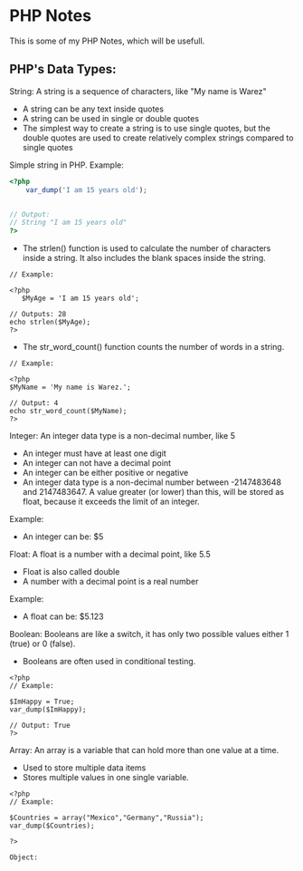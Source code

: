 # PHP Notes

This is some of my PHP Notes, which will be usefull.

<h2> PHP's Data Types: </h2>

String: A string is a sequence of characters, like "My name is Warez"
   * A string can be any text inside quotes
   * A string can be used in single or double quotes
   * The simplest way to create a string is to use single quotes,
   but the double quotes are used to create relatively complex strings compared to single quotes


Simple string in PHP. Example:
```php
<?php
    var_dump('I am 15 years old');


// Output:
// String "I am 15 years old"
?>
```
* The strlen() function is used to calculate the number of characters inside a string. It also includes the blank spaces inside the string.
```
// Example:

<?php
   $MyAge = 'I am 15 years old';

// Outputs: 28
echo strlen($MyAge);
?>
```
* The str_word_count() function counts the number of words in a string.
```
// Example:

<?php
$MyName = 'My name is Warez.';

// Output: 4
echo str_word_count($MyName);
?>
```
Integer: An integer data type is a non-decimal number, like 5
   * An integer must have at least one digit
   * An integer can not have a decimal point
   * An integer can be either positive or negative
   * An integer data type is a non-decimal number between -2147483648 and 2147483647. A value greater (or lower) than this, will be stored as float, because it exceeds the limit   of an integer.

Example:
* An integer can be: $5




Float: A float is a number with a decimal point, like 5.5
   * Float is also called double
   * A number with a decimal point is a real number

Example:
* A float can be: $5.123


Boolean: Booleans are like a switch, it has only two possible values either 1 (true) or 0 (false).
   * Booleans are often used in conditional testing.
```
<?php
// Example:

$ImHappy = True;
var_dump($ImHappy);

// Output: True
?>
```

Array: An array is a variable that can hold more than one value at a time.
   * Used to store multiple data items
   * Stores multiple values in one single variable.
```
<?php
// Example:

$Countries = array("Mexico","Germany","Russia");
var_dump($Countries);

?>

Object:






